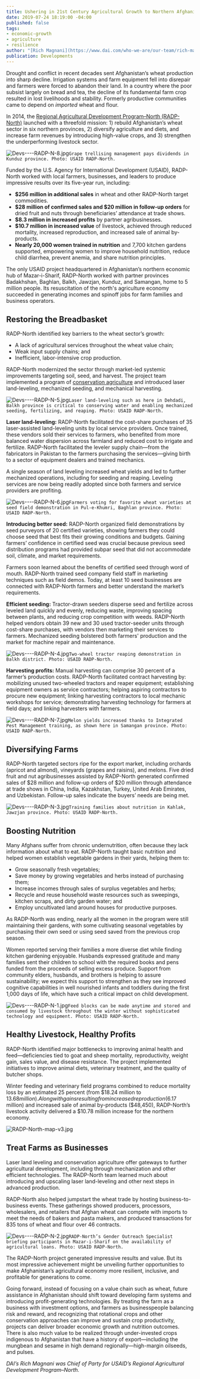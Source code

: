 ```yaml
---
title: Ushering in 21st Century Agricultural Growth to Northern Afghanistan
date: 2019-07-24 18:19:00 -04:00
published: false
tags:
- economic-growth
- agriculture
- resilience
author: "[Rich Magnani](https://www.dai.com/who-we-are/our-team/rich-magnani)"
publication: Developments
---
```


Drought and conflict in recent decades sent Afghanistan’s wheat production into sharp decline. Irrigation systems and farm equipment fell into disrepair and farmers were forced to abandon their land. In a country where the poor subsist largely on bread and tea, the decline of its fundamental farm crop resulted in lost livelihoods and stability. Formerly productive communities came to depend on *imported* wheat and flour.




In 2014, the [Regional Agricultural Development Program–North (RADP-North)](https://www.dai.com/our-work/projects/afghanistan-regional-agricultural-development-program-radp-north) launched with a threefold mission: 1) rebuild Afghanistan’s wheat sector in six northern provinces, 2) diversify agriculture and diets, and increase farm revenues by introducing high-value crops, and 3) strengthen the underperforming livestock sector.

![Devs----RADP-N-8.jpg](/uploads/Devs----RADP-N-8.jpg)`Grape trellising management pays dividends in Kunduz province. Photo: USAID RADP-North.`

Funded by the U.S. Agency for International Development (USAID), RADP-North worked with local farmers, businesses, and leaders to produce impressive results over its five-year run, including:

* **$256 million in additional sales** in wheat and other RADP-North target commodities.
* **$28 million of confirmed sales and $20 million in follow-up orders** for dried fruit and nuts through beneficiaries’ attendance at trade shows.
* **$8.3 million in increased profits** by partner agribusinesses.
* **$10.7 million in increased value** of livestock, achieved through reduced mortality, increased reproduction, and increased sale of animal by-products.
* **Nearly 20,000 women trained in nutrition** and 7,700 kitchen gardens supported, empowering women to improve household nutrition, reduce child diarrhea, prevent anemia, and share nutrition principles.

The only USAID project headquartered in Afghanistan’s northern economic hub of Mazar-i-Sharif, RADP-North worked with partner provinces Badakhshan, Baghlan, Balkh, Jawzjan, Kunduz, and Samangan, home to 5 million people. Its resuscitation of the north's agriculture economy succeeded in generating incomes and spinoff jobs for farm families and business operators.

<script src="//my.visme.co/visme.js"></script><div class="visme_d" data-url="ep96zp61-radp-north" data-w="800" data-h="3983" data-domain="my"></div>

## Restoring the Breadbasket

RADP-North identified key barriers to the wheat sector’s growth:

* A lack of agricultural services throughout the wheat value chain; 
* Weak input supply chains; and
* Inefficient, labor-intensive crop production.

RADP-North modernized the sector through market-led systemic improvements targeting soil, seed, and harvest. The project team implemented a program of [conservation agriculture](http://www.fao.org/conservation-agriculture/en/) and introduced laser land-leveling, mechanized seeding, and mechanical harvesting.

![Devs----RADP-N-5.jpg](/uploads/Devs----RADP-N-5.jpg)`Laser land-leveling such as here in Dehdadi, Balkh province is critical to conserving water and enabling mechanized seeding, fertilizing, and reaping. Photo: USAID RADP-North.`

**Laser land-leveling:** RADP-North facilitated the cost-share purchases of 35 laser-assisted land-leveling units by local service providers. Once trained, these vendors sold their services to farmers, who benefited from more balanced water dispersion across farmland and reduced cost to irrigate and fertilize. RADP-North facilitated the leveler supply chain—from the fabricators in Pakistan to the farmers purchasing the services—giving birth to a sector of equipment dealers and trained mechanics.  

A single season of land leveling increased wheat yields and led to further mechanized operations, including for seeding and reaping. Leveling services are now being readily adopted since both farmers and service providers are profiting.

![Devs----RADP-N-6.jpg](/uploads/Devs----RADP-N-6.jpg)`Farmers voting for favorite wheat varieties at seed field demonstration in Pul-e-Khumri, Baghlan province. Photo: USAID RADP-North.` 

**Introducing better seed:** RADP-North organized field demonstrations by seed purveyors of 20 certified varieties, showing farmers they could choose seed that best fits their growing conditions and budgets. Gaining farmers’ confidence in certified seed was crucial because previous seed distribution programs had provided subpar seed that did not accommodate soil, climate, and market requirements.

Farmers soon learned about the benefits of certified seed through word of mouth. RADP-North trained seed company field staff in marketing techniques such as field demos. Today, at least 10 seed businesses are connected with RADP-North farmers and better understand the market’s requirements.

**Efficient seeding:** Tractor-drawn seeders disperse seed and fertilize across leveled land quickly and evenly, reducing waste, improving spacing between plants, and reducing crop competition with weeds. RADP-North helped vendors obtain 39 new and 30 used tractor-seeder units through cost-share purchases, with vendors then marketing their services to farmers. Mechanized seeding bolstered both farmers' production and the market for machine repair and maintenance.

![Devs----RADP-N-4.jpg](/uploads/Devs----RADP-N-4.jpg)`Two-wheel tractor reaping demonstration in Balkh district. Photo: USAID RADP-North.`

**Harvesting profits:** Manual harvesting can comprise 30 percent of a farmer’s production costs. RADP-North facilitated contract harvesting by: mobilizing unused two-wheeled tractors and reaper equipment; establishing equipment owners as service contractors; helping aspiring contractors to procure new equipment; linking harvesting contractors to local mechanic workshops for service; demonstrating harvesting technology for farmers at field days; and linking harvesters with farmers.

![Devs----RADP-N-7.jpg](/uploads/Devs----RADP-N-7.jpg)`Melon yields increased thanks to Integrated Pest Management training, as shown here in Samangan province. Photo: USAID RADP-North.`

## Diversifying Farms

RADP-North targeted sectors ripe for the export market, including orchards (apricot and almond), vineyards (grapes and raisins), and melons. Five dried fruit and nut agribusinesses assisted by RADP-North generated confirmed sales of $28 million and follow-up orders of $20 million through attendance at trade shows in China, India, Kazakhstan, Turkey, United Arab Emirates, and Uzbekistan. Follow-up sales indicate the buyers’ needs are being met.

![Devs----RADP-N-3.jpg](/uploads/Devs----RADP-N-3.jpg)`Training families about nutrition in Kahlak, Jawzjan province. Photo: USAID RADP-North.`

## Boosting Nutrition

Many Afghans suffer from chronic undernutrition, often because they lack information about what to eat. RADP-North taught basic nutrition and helped women establish vegetable gardens in their yards, helping them to:

* Grow seasonally fresh vegetables;
* Save money by growing vegetables and herbs instead of purchasing them;
* Increase incomes through sales of surplus vegetables and herbs;
* Recycle and reuse household waste resources such as sweepings, kitchen scraps, and dirty garden water; and
* Employ uncultivated land around houses for productive purposes.

As RADP-North was ending, nearly all the women in the program were still maintaining their gardens, with some cultivating seasonal vegetables by purchasing their own seed or using seed saved from the previous crop season.

Women reported serving their families a more diverse diet while finding kitchen gardening enjoyable. Husbands expressed gratitude and many families sent their children to school with the required books and pens funded from the proceeds of selling excess produce. Support from community elders, husbands, and brothers is helping to assure sustainability; we expect this support to strengthen as they see improved cognitive capabilities in well nourished infants and toddlers during the first 1,000 days of life, which have such a critical impact on child development.

![Devs----RADP-N-1.jpg](/uploads/Devs----RADP-N-1.jpg)`Feed blocks can be made anytime and stored and consumed by livestock throughout the winter without sophisticated technology and equipment. Photo: USAID RADP-North.`

## Healthy Livestock, Healthy Profits

RADP-North identified major bottlenecks to improving animal health and feed—deficiencies tied to goat and sheep mortality, reproductivity, weight gain, sales value, and disease resistance. The project implemented initiatives to improve animal diets, veterinary treatment, and the quality of butcher shops.

Winter feeding and veterinary field programs combined to reduce mortality loss by an estimated 25 percent (from $18.24 million to $13.68 million). Along with gains resulting from increased reproduction ($6.17 million) and increased sale of animal by-products ($48,450), RADP-North’s livestock activity delivered a $10.78 million increase for the northern economy.

![RADP-North-map-v3.jpg](/uploads/RADP-North-map-v3.jpg)

## Treat Farms as Businesses

Laser land leveling and conservation agriculture offer gateways to further agricultural development, including through mechanization and other efficient technologies. The RADP-North team learned much about introducing and upscaling laser land-leveling and other next steps in advanced production. 

RADP-North also helped jumpstart the wheat trade by hosting business-to-business events. These gatherings showed producers, processors, wholesalers, and retailers that Afghan wheat can compete with imports to meet the needs of bakers and pasta makers, and produced transactions for 835 tons of wheat and flour over 46 contracts. 

![Devs----RADP-N-2.jpg](/uploads/Devs----RADP-N-2.jpg)`RADP-North’s Gender Outreach Specialist briefing participants in Mazar-i-Sharif on the availability of agricultural loans. Photo: USAID RADP-North.`

The RADP-North project generated impressive results and value. But its most impressive achievement might be unveiling further opportunities to make Afghanistan’s agricultural economy more resilient, inclusive, and profitable for generations to come.

Going forward, instead of focusing on a value chain such as wheat, future assistance in Afghanistan should shift toward developing farm systems and introducing profit-generating technologies. By treating the farm as a business with investment options, and farmers as businesspeople balancing risk and reward, and recognizing that rotational crops and other conservation approaches can improve and sustain crop productivity, projects can deliver broader economic growth and nutrition outcomes. There is also much value to be realized through under-invested crops indigenous to Afghanistan that have a history of export—including the mungbean and sesame in high demand regionally—high-margin oilseeds, and pulses.

*DAI’s Rich Magnani was Chief of Party for USAID’s Regional Agricultural Development Program–North.*